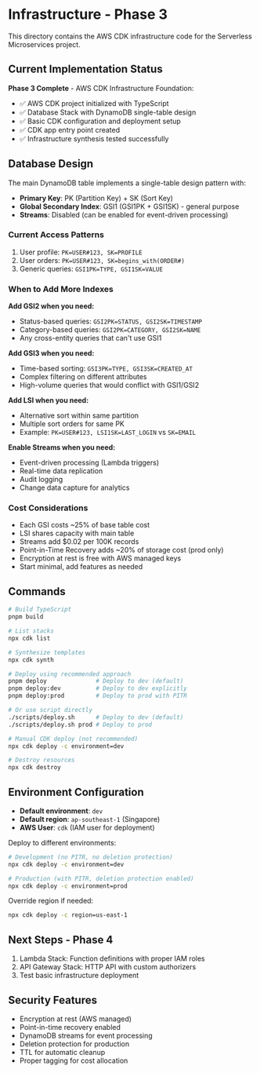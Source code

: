 # Infrastructure - Phase 3

This directory contains the AWS CDK infrastructure code for the Serverless Microservices project.

## Current Implementation Status

**Phase 3 Complete** - AWS CDK Infrastructure Foundation:
- ✅ AWS CDK project initialized with TypeScript
- ✅ Database Stack with DynamoDB single-table design
- ✅ Basic CDK configuration and deployment setup
- ✅ CDK app entry point created
- ✅ Infrastructure synthesis tested successfully

## Database Design

The main DynamoDB table implements a single-table design pattern with:

- **Primary Key**: PK (Partition Key) + SK (Sort Key)
- **Global Secondary Index**: GSI1 (GSI1PK + GSI1SK) - general purpose
- **Streams**: Disabled (can be enabled for event-driven processing)

### Current Access Patterns

1. User profile: `PK=USER#123, SK=PROFILE`
2. User orders: `PK=USER#123, SK=begins_with(ORDER#)`
3. Generic queries: `GSI1PK=TYPE, GSI1SK=VALUE`

### When to Add More Indexes

**Add GSI2 when you need:**
- Status-based queries: `GSI2PK=STATUS, GSI2SK=TIMESTAMP`
- Category-based queries: `GSI2PK=CATEGORY, GSI2SK=NAME`
- Any cross-entity queries that can't use GSI1

**Add GSI3 when you need:**
- Time-based sorting: `GSI3PK=TYPE, GSI3SK=CREATED_AT`
- Complex filtering on different attributes
- High-volume queries that would conflict with GSI1/GSI2

**Add LSI when you need:**
- Alternative sort within same partition
- Multiple sort orders for same PK
- Example: `PK=USER#123, LSI1SK=LAST_LOGIN` vs `SK=EMAIL`

**Enable Streams when you need:**
- Event-driven processing (Lambda triggers)
- Real-time data replication
- Audit logging
- Change data capture for analytics

### Cost Considerations

- Each GSI costs ~25% of base table cost
- LSI shares capacity with main table
- Streams add $0.02 per 100K records
- Point-in-Time Recovery adds ~20% of storage cost (prod only)
- Encryption at rest is free with AWS managed keys
- Start minimal, add features as needed

## Commands

```bash
# Build TypeScript
pnpm build

# List stacks
npx cdk list

# Synthesize templates
npx cdk synth

# Deploy using recommended approach
pnpm deploy              # Deploy to dev (default)
pnpm deploy:dev          # Deploy to dev explicitly  
pnpm deploy:prod         # Deploy to prod with PITR

# Or use script directly
./scripts/deploy.sh      # Deploy to dev (default)
./scripts/deploy.sh prod # Deploy to prod

# Manual CDK deploy (not recommended)
npx cdk deploy -c environment=dev

# Destroy resources
npx cdk destroy
```

## Environment Configuration

- **Default environment**: `dev`
- **Default region**: `ap-southeast-1` (Singapore)
- **AWS User**: `cdk` (IAM user for deployment)

Deploy to different environments:
```bash
# Development (no PITR, no deletion protection)
npx cdk deploy -c environment=dev

# Production (with PITR, deletion protection enabled)
npx cdk deploy -c environment=prod
```

Override region if needed:
```bash
npx cdk deploy -c region=us-east-1
```

## Next Steps - Phase 4

1. Lambda Stack: Function definitions with proper IAM roles
2. API Gateway Stack: HTTP API with custom authorizers
3. Test basic infrastructure deployment

## Security Features

- Encryption at rest (AWS managed)
- Point-in-time recovery enabled
- DynamoDB streams for event processing
- Deletion protection for production
- TTL for automatic cleanup
- Proper tagging for cost allocation